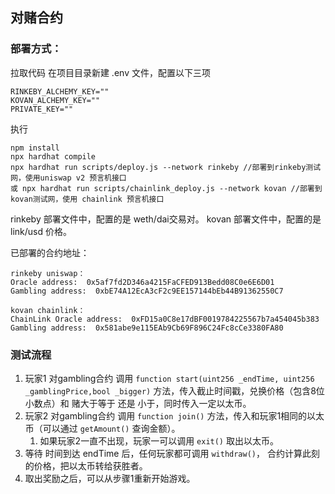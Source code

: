 ## 对赌合约

### 部署方式：
拉取代码
在项目目录新建 .env 文件，配置以下三项
```
RINKEBY_ALCHEMY_KEY=""
KOVAN_ALCHEMY_KEY=""
PRIVATE_KEY=""
```
执行
```
npm install
npx hardhat compile
npx hardhat run scripts/deploy.js --network rinkeby //部署到rinkeby测试网，使用uniswap v2 预言机接口
或 npx hardhat run scripts/chainlink_deploy.js --network kovan //部署到 kovan测试网，使用 chainlink 预言机接口
```
rinkeby 部署文件中，配置的是 weth/dai交易对。
kovan 部署文件中，配置的是 link/usd 价格。

已部署的合约地址：
```
rinkeby uniswap：
Oracle address:  0x5af7fd2D346a4215FaCFED913Bedd08C0e6E6D01
Gambling address:  0xbE74A12EcA3cF2c9EE157144bEb44B91362550C7

kovan chainlink：
ChainLink Oracle address:  0xFD15a0C8e17dBF0019784225567b7a454045b383
Gambling address:  0x581abe9e115EAb9Cb69F896C24Fc8cCe3380FA80

```

### 测试流程
1. 玩家1 对gambling合约 调用 ` function start(uint256 _endTime, uint256 _gamblingPrice,bool _bigger) ` 方法，传入截止时间戳，兑换价格（包含8位小数点）和 赌大于等于 还是 小于，同时传入一定以太币。
2. 玩家2 对gambling合约 调用 ` function join() ` 方法，传入和玩家1相同的以太币（可以通过 `getAmount()` 查询金额）。
   1. 如果玩家2一直不出现，玩家一可以调用 `exit()` 取出以太币。
3. 等待 时间到达 endTime 后，任何玩家都可调用 `withdraw()`， 合约计算此刻的价格，把以太币转给获胜者。
4. 取出奖励之后，可以从步骤1重新开始游戏。

